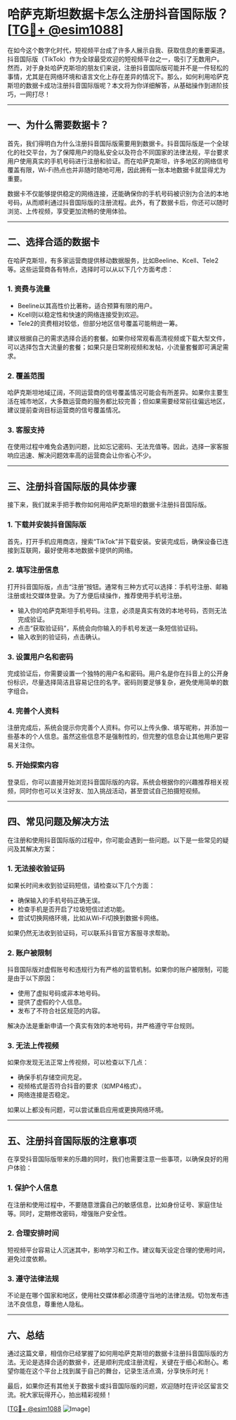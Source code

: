 # 哈萨克斯坦数据卡怎么注册抖音国际版？[[TG💪+ @esim1088](https://t.me/s/esim1088)]

在如今这个数字化时代，短视频平台成了许多人展示自我、获取信息的重要渠道。抖音国际版（TikTok）作为全球最受欢迎的短视频平台之一，吸引了无数用户。然而，对于身处哈萨克斯坦的朋友们来说，注册抖音国际版可能并不是一件轻松的事情，尤其是在网络环境和语言文化上存在差异的情况下。那么，如何利用哈萨克斯坦的数据卡成功注册抖音国际版呢？本文将为你详细解答，从基础操作到进阶技巧，一网打尽！

---

## 一、为什么需要数据卡？

首先，我们得明白为什么注册抖音国际版需要用到数据卡。抖音国际版是一个全球化的社交平台，为了保障用户的隐私安全以及符合不同国家的法律法规，平台要求用户使用真实的手机号码进行注册和验证。而在哈萨克斯坦，许多地区的网络信号覆盖有限，Wi-Fi热点也并非随时随地可用，因此拥有一张本地数据卡就显得尤为重要。

数据卡不仅能够提供稳定的网络连接，还能确保你的手机号码被识别为合法的本地号码，从而顺利通过抖音国际版的注册流程。此外，有了数据卡后，你还可以随时浏览、上传视频，享受更加流畅的使用体验。

---

## 二、选择合适的数据卡

在哈萨克斯坦，有多家运营商提供移动数据服务，比如Beeline、Kcell、Tele2等。这些运营商各有特点，选择时可以从以下几个方面考虑：

### 1. **资费与流量**
   - Beeline以其高性价比著称，适合预算有限的用户。
   - Kcell则以稳定性和快速的网络连接受到欢迎。
   - Tele2的资费相对较低，但部分地区信号覆盖可能稍逊一筹。

建议根据自己的需求选择合适的套餐。如果你经常观看高清视频或下载大型文件，可以选择包含大流量的套餐；如果只是日常刷视频和发帖，小流量套餐即可满足需求。

### 2. **覆盖范围**
   哈萨克斯坦地域辽阔，不同运营商的信号覆盖情况可能会有所差异。如果你主要生活在城市地区，大多数运营商的服务都比较完善；但如果需要经常前往偏远地区，建议提前查询目标运营商的信号覆盖情况。

### 3. **客服支持**
   在使用过程中难免会遇到问题，比如忘记密码、无法充值等。因此，选择一家客服响应迅速、解决问题效率高的运营商会让你省心不少。

---

## 三、注册抖音国际版的具体步骤

接下来，我们就来手把手教你如何用哈萨克斯坦的数据卡注册抖音国际版。

### 1. **下载并安装抖音国际版**
   首先，打开手机应用商店，搜索“TikTok”并下载安装。安装完成后，确保设备已连接到互联网，最好使用本地数据卡提供的网络。

### 2. **填写注册信息**
   打开抖音国际版，点击“注册”按钮。通常有三种方式可以选择：手机号注册、邮箱注册或社交媒体登录。为了方便后续操作，推荐使用手机号注册。

   - 输入你的哈萨克斯坦手机号码。注意，必须是真实有效的本地号码，否则无法完成验证。
   - 点击“获取验证码”，系统会向你输入的手机号发送一条短信验证码。
   - 输入收到的验证码，点击确认。

### 3. **设置用户名和密码**
   完成验证后，你需要设置一个独特的用户名和密码。用户名是你在抖音上的公开身份标识，尽量选择简洁且容易记住的名字。密码则要足够复杂，避免使用简单的数字组合。

### 4. **完善个人资料**
   注册完成后，系统会提示你完善个人资料。你可以上传头像、填写昵称，并添加一些基本的个人信息。虽然这些信息不是强制性的，但完整的信息会让其他用户更容易关注你。

### 5. **开始探索内容**
   登录后，你可以直接开始浏览抖音国际版的内容。系统会根据你的兴趣推荐相关视频，同时你也可以关注好友、加入挑战活动，甚至尝试自己拍摄短视频。

---

## 四、常见问题及解决方法

在注册和使用抖音国际版的过程中，你可能会遇到一些问题。以下是一些常见的疑问及其解决方案：

### 1. **无法接收验证码**
   如果长时间未收到验证码短信，请检查以下几个方面：
   - 确保输入的手机号码正确无误。
   - 检查手机是否开启了垃圾短信过滤功能。
   - 尝试切换网络环境，比如从Wi-Fi切换到数据卡网络。

   如果仍然无法收到验证码，可以联系抖音官方客服寻求帮助。

### 2. **账户被限制**
   抖音国际版对虚假账号和违规行为有严格的监管机制。如果你的账户被限制，可能是由于以下原因：
   - 使用了虚拟号码或非本地号码。
   - 提供了虚假的个人信息。
   - 发布了不符合社区规范的内容。

   解决办法是重新申请一个真实有效的本地号码，并严格遵守平台规则。

### 3. **无法上传视频**
   如果你发现无法正常上传视频，可以检查以下几点：
   - 确保手机存储空间充足。
   - 视频格式是否符合抖音的要求（如MP4格式）。
   - 网络连接是否稳定。

   如果以上都没有问题，可以尝试重启应用或更换网络环境。

---

## 五、注册抖音国际版的注意事项

在享受抖音国际版带来的乐趣的同时，我们也需要注意一些事项，以确保良好的用户体验：

### 1. **保护个人信息**
   在注册和使用过程中，不要随意泄露自己的敏感信息，比如身份证号、家庭住址等。同时，定期修改密码，增强账户安全性。

### 2. **合理安排时间**
   短视频平台容易让人沉迷其中，影响学习和工作。建议每天设定合理的使用时间，避免过度依赖。

### 3. **遵守法律法规**
   不论是在哪个国家和地区，使用社交媒体都必须遵守当地的法律法规。切勿发布违法不良信息，尊重他人隐私。

---

## 六、总结

通过这篇文章，相信你已经掌握了如何用哈萨克斯坦的数据卡注册抖音国际版的方法。无论是选择合适的数据卡，还是顺利完成注册流程，关键在于细心和耐心。希望你能在这个平台上找到属于自己的舞台，记录生活点滴，分享快乐时光！

最后，如果你还有其他关于数据卡或抖音国际版的问题，欢迎随时在评论区留言交流。祝大家玩得开心，拍出精彩视频！

[[TG💪+ @esim1088](https://t.me/s/esim1088) ![Image](https://i.postimg.cc/4NQfJmqS/Snipaste-2025-05-13-00-14-12.png)]